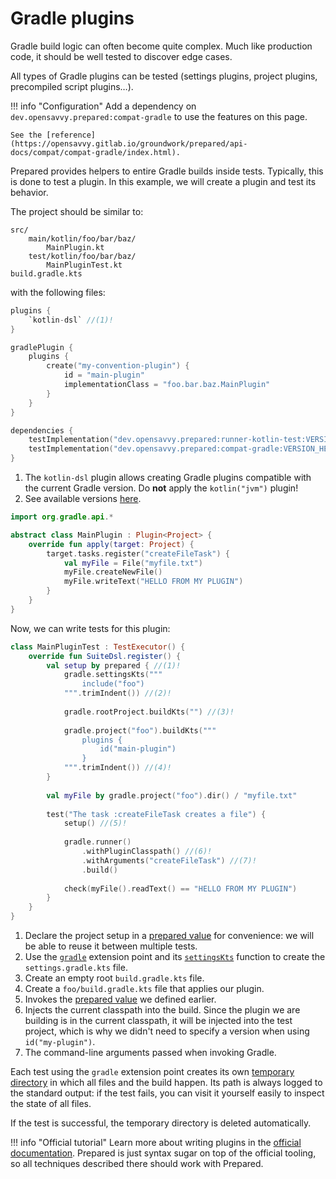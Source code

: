 # Gradle plugins

Gradle build logic can often become quite complex. Much like production code, it should be well tested to discover edge cases.

All types of Gradle plugins can be tested (settings plugins, project plugins, precompiled script plugins…).

!!! info "Configuration"
    Add a dependency on `dev.opensavvy.prepared:compat-gradle` to use the features on this page.

    See the [reference](https://opensavvy.gitlab.io/groundwork/prepared/api-docs/compat/compat-gradle/index.html).

Prepared provides helpers to entire Gradle builds inside tests. Typically, this is done to test a plugin. In this example, we will create a plugin and test its behavior.

The project should be similar to:
```text
src/
    main/kotlin/foo/bar/baz/
        MainPlugin.kt  
    test/kotlin/foo/bar/baz/
        MainPluginTest.kt
build.gradle.kts
```
with the following files:
```kotlin title="build.gradle.kts"
plugins {
	`kotlin-dsl` //(1)!
}

gradlePlugin {
	plugins {
		create("my-convention-plugin") {
			id = "main-plugin"
			implementationClass = "foo.bar.baz.MainPlugin"
		}
	}
}

dependencies {
	testImplementation("dev.opensavvy.prepared:runner-kotlin-test:VERSION_HERE") //(2)!
    testImplementation("dev.opensavvy.prepared:compat-gradle:VERSION_HERE")
}
```

1.  The `kotlin-dsl` plugin allows creating Gradle plugins compatible with the current Gradle version. Do **not** apply the `kotlin("jvm")` plugin!
2.  See available versions [here](https://central.sonatype.com/artifact/dev.opensavvy.prepared/compat-gradle). 

```kotlin title="src/main/kotlin/foo/bar/baz/MainPlugin.kt"
import org.gradle.api.*

abstract class MainPlugin : Plugin<Project> {
	override fun apply(target: Project) {
		target.tasks.register("createFileTask") {
			val myFile = File("myfile.txt")
			myFile.createNewFile()
			myFile.writeText("HELLO FROM MY PLUGIN")
		}
	}
}
```

Now, we can write tests for this plugin:
```kotlin title="src/test/kotlin/foo/bar/baz/MainPluginTest.kt"
class MainPluginTest : TestExecutor() {
	override fun SuiteDsl.register() {
		val setup by prepared { //(1)!
			gradle.settingsKts("""
				include("foo")
			""".trimIndent()) //(2)!
            
			gradle.rootProject.buildKts("") //(3)!
            
			gradle.project("foo").buildKts("""
				plugins {
					id("main-plugin")
				}
			""".trimIndent()) //(4)!
		}
        
		val myFile by gradle.project("foo").dir() / "myfile.txt"
        
		test("The task :createFileTask creates a file") {
			setup() //(5)!
            
			gradle.runner()
				.withPluginClasspath() //(6)!
				.withArguments("createFileTask") //(7)!
				.build()
            
			check(myFile().readText() == "HELLO FROM MY PLUGIN")
		}
	}
}
```

1.  Declare the project setup in a [prepared value](prepared-values.md) for convenience: we will be able to reuse it between multiple tests.
2.  Use the [`gradle`](https://opensavvy.gitlab.io/groundwork/prepared/api-docs/compat/compat-gradle/opensavvy.prepared.compat.gradle/gradle.html) extension point and its [`settingsKts`](https://opensavvy.gitlab.io/groundwork/prepared/api-docs/compat/compat-gradle/opensavvy.prepared.compat.gradle/settings-kts.html) function to create the `settings.gradle.kts` file.
3.  Create an empty root `build.gradle.kts` file.
4.  Create a `foo/build.gradle.kts` file that applies our plugin.
5.  Invokes the [prepared value](prepared-values.md) we defined earlier.
6.  Injects the current classpath into the build. Since the plugin we are building is in the current classpath, it will be injected into the test project, which is why we didn't need to specify a version when using `id("my-plugin")`.
7.  The command-line arguments passed when invoking Gradle.

Each test using the `gradle` extension point creates its own [temporary directory](files.md#creating-temporary-files-and-directories) in which all files and the build happen. Its path is always logged to the standard output: if the test fails, you can visit it yourself easily to inspect the state of all files.

If the test is successful, the temporary directory is deleted automatically.

!!! info "Official tutorial"
    Learn more about writing plugins in the [official documentation](https://docs.gradle.org/current/userguide/writing_plugins.html). Prepared is just syntax sugar on top of the official tooling, so all techniques described there should work with Prepared.
